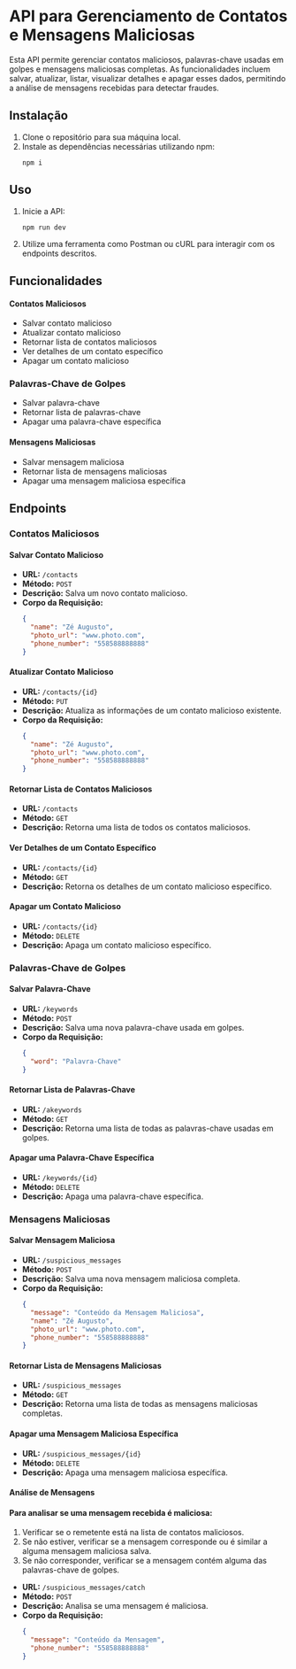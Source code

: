 # API para Gerenciamento de Contatos e Mensagens Maliciosas

Esta API permite gerenciar contatos maliciosos, palavras-chave usadas em golpes e mensagens maliciosas completas. As funcionalidades incluem salvar, atualizar, listar, visualizar detalhes e apagar esses dados, permitindo a análise de mensagens recebidas para detectar fraudes.

## Instalação

1. Clone o repositório para sua máquina local.
2. Instale as dependências necessárias utilizando npm:
   ```
   npm i
   ```

## Uso

1. Inicie a API:
   ```
   npm run dev
   ```
2. Utilize uma ferramenta como Postman ou cURL para interagir com os endpoints descritos.

## Funcionalidades

#### Contatos Maliciosos

- Salvar contato malicioso
- Atualizar contato malicioso
- Retornar lista de contatos maliciosos
- Ver detalhes de um contato específico
- Apagar um contato malicioso

### Palavras-Chave de Golpes

- Salvar palavra-chave
- Retornar lista de palavras-chave
- Apagar uma palavra-chave específica

#### Mensagens Maliciosas

- Salvar mensagem maliciosa
- Retornar lista de mensagens maliciosas
- Apagar uma mensagem maliciosa específica

## Endpoints

### Contatos Maliciosos

#### Salvar Contato Malicioso

- **URL:** `/contacts`
- **Método:** `POST`
- **Descrição:** Salva um novo contato malicioso.
- **Corpo da Requisição:**
  ```json
  {
    "name": "Zé Augusto",
    "photo_url": "www.photo.com",
    "phone_number": "558588888888"
  }
  ```

#### Atualizar Contato Malicioso

- **URL:** `/contacts/{id}`
- **Método:** `PUT`
- **Descrição:** Atualiza as informações de um contato malicioso existente.
- **Corpo da Requisição:**
  ```json
  {
    "name": "Zé Augusto",
    "photo_url": "www.photo.com",
    "phone_number": "558588888888"
  }
  ```

#### Retornar Lista de Contatos Maliciosos

- **URL:** `/contacts`
- **Método:** `GET`
- **Descrição:** Retorna uma lista de todos os contatos maliciosos.

#### Ver Detalhes de um Contato Específico

- **URL:** `/contacts/{id}`
- **Método:** `GET`
- **Descrição:** Retorna os detalhes de um contato malicioso específico.

#### Apagar um Contato Malicioso

- **URL:** `/contacts/{id}`
- **Método:** `DELETE`
- **Descrição:** Apaga um contato malicioso específico.

### Palavras-Chave de Golpes

#### Salvar Palavra-Chave

- **URL:** `/keywords`
- **Método:** `POST`
- **Descrição:** Salva uma nova palavra-chave usada em golpes.
- **Corpo da Requisição:**
  ```json
  {
    "word": "Palavra-Chave"
  }
  ```

#### Retornar Lista de Palavras-Chave

- **URL:** `/akeywords`
- **Método:** `GET`
- **Descrição:** Retorna uma lista de todas as palavras-chave usadas em golpes.

#### Apagar uma Palavra-Chave Específica

- **URL:** `/keywords/{id}`
- **Método:** `DELETE`
- **Descrição:** Apaga uma palavra-chave específica.

### Mensagens Maliciosas

#### Salvar Mensagem Maliciosa

- **URL:** `/suspicious_messages`
- **Método:** `POST`
- **Descrição:** Salva uma nova mensagem maliciosa completa.
- **Corpo da Requisição:**
  ```json
  {
    "message": "Conteúdo da Mensagem Maliciosa",
    "name": "Zé Augusto",
    "photo_url": "www.photo.com",
    "phone_number": "558588888888"
  }
  ```

#### Retornar Lista de Mensagens Maliciosas

- **URL:** `/suspicious_messages`
- **Método:** `GET`
- **Descrição:** Retorna uma lista de todas as mensagens maliciosas completas.

#### Apagar uma Mensagem Maliciosa Específica

- **URL:** `/suspicious_messages/{id}`
- **Método:** `DELETE`
- **Descrição:** Apaga uma mensagem maliciosa específica.

#### Análise de Mensagens

#### Para analisar se uma mensagem recebida é maliciosa:

1. Verificar se o remetente está na lista de contatos maliciosos.
2. Se não estiver, verificar se a mensagem corresponde ou é similar a alguma mensagem maliciosa salva.
3. Se não corresponder, verificar se a mensagem contém alguma das palavras-chave de golpes.

- **URL:** `/suspicious_messages/catch`
- **Método:** `POST`
- **Descrição:** Analisa se uma mensagem é maliciosa.
- **Corpo da Requisição:**
  ```json
  {
    "message": "Conteúdo da Mensagem",
    "phone_number": "558588888888"
  }
  ```
